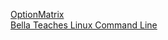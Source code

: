 [OptionMatrix](https://anthonybradford.github.io/optionmatrix/index.html)<br>
[Bella Teaches Linux Command Line](https://anthonybradford.github.io/BellaTeachesLinuxCommandLine/index.html)<br>